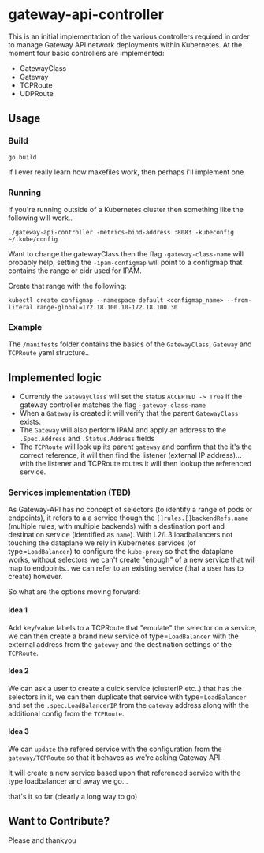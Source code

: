 # gateway-api-controller

This is an initial implementation of the various controllers required in order to manage Gateway API network deployments within Kubernetes. At the moment four basic controllers are implemented:

- GatewayClass
- Gateway
- TCPRoute
- UDPRoute

## Usage

### Build

`go build` 

If I ever really learn how makefiles work, then perhaps i'll implement one

### Running

If you're running outside of a Kubernetes cluster then something like the following will work..

`./gateway-api-controller -metrics-bind-address :8083 -kubeconfig ~/.kube/config`

Want to change the gatewayClass then the flag `-gateway-class-name` will probably help, setting the `-ipam-configmap` will point to a configmap that contains the range or cidr used for IPAM. 

Create that range with the following:
```
kubectl create configmap --namespace default <configmap_name> --from-literal range-global=172.18.100.10-172.18.100.30
```

### Example

The `/manifests` folder contains the basics of the `GatewayClass`, `Gateway` and `TCPRoute` yaml structure..

## Implemented logic

- Currently the `GatewayClass` will set the status `ACCEPTED -> True` if the gateway controller matches the flag `-gateway-class-name` 
- When a `Gateway` is created it will verify that the parent `GatewayClass` exists.
- The `Gateway` will also perform IPAM and apply an address to the `.Spec.Address` and `.Status.Address` fields
- The `TCPRoute` will look up its parent `gateway` and confirm that the it's the correct reference, it will then find the listener (external IP address)... with the listener and TCPRoute routes it will then lookup the referenced service. 

### Services implementation (TBD)

As Gateway-API has no concept of selectors (to identify a range of pods or endpoints), it refers to a a service though the `[]rules.[]backendRefs.name` (multiple rules, with multiple backends) with a destination port and destination service (identified as `name`). With L2/L3 loadbalancers not touching the dataplane we rely in Kubernetes services (of type=`LoadBalancer`) to configure the `kube-proxy` so that the dataplane works, without selectors we can't create "enough" of a new service that will map to endpoints.. we can refer to an existing service (that a user has to create) however. 

So what are the options moving forward:

#### Idea 1

Add key/value labels to a TCPRoute that "emulate" the selector on a service, we can then create a brand new service of type=`LoadBalancer` with the external address from the `gateway` and the destination settings of the `TCPRoute`.

#### Idea 2 

We can ask a user to create a quick service (clusterIP etc..) that has the selectors in it, we can then duplicate that service with type=`LoadBalancer` and set the `.spec.LoadBalancerIP` from the `gateway` address along with the additional config from the `TCPRoute`.

#### Idea 3

We can `update` the refered service with the configuration from the `gateway/TCPRoute` so that it behaves as we're asking Gateway API.

It will create a new service based upon that referenced service with the type loadbalancer and away we go...

 that's it so far (clearly a long way to go)

## Want to Contribute?

Please and thankyou